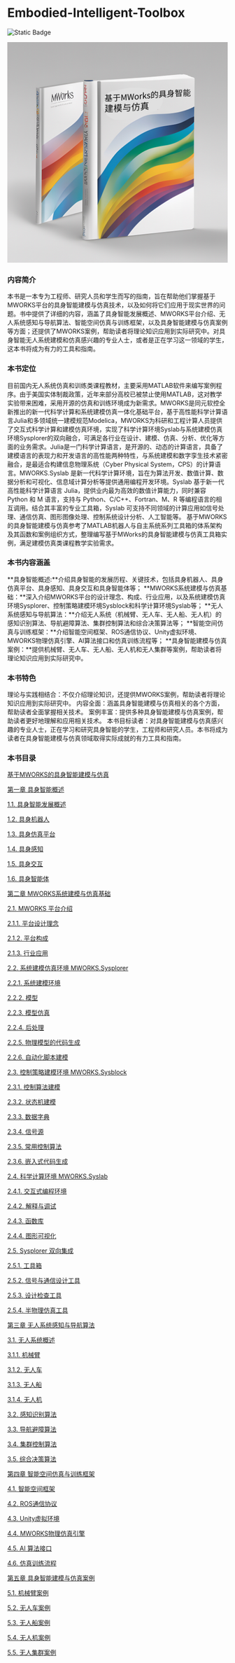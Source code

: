 # Embodied-Intelligent-Toolbox
![Static Badge](https://img.shields.io/badge/:badgeContent)

![](./image/page.png)

### 内容简介
本书是一本专为工程师、研究人员和学生而写的指南，旨在帮助他们掌握基于MWORKS平台的具身智能建模与仿真技术，以及如何将它们应用于现实世界的问题。书中提供了详细的内容，涵盖了具身智能发展概述、MWORKS平台介绍、无人系统感知与导航算法、智能空间仿真与训练框架，以及具身智能建模与仿真案例等方面；还提供了MWORKS案例，帮助读者将理论知识应用到实际研究中。对具身智能无人系统建模和仿真感兴趣的专业人士，或者是正在学习这一领域的学生，这本书将成为有力的工具和指南。

### 本书定位

目前国内无人系统仿真和训练类课程教材，主要采用MATLAB软件来编写案例程序。由于美国实体制裁政策，近年来部分高校已被禁止使用MATLAB，这对教学实验带来困难，采用开源的仿真和训练环境成为新需求。MWORKS是同元软控全新推出的新一代科学计算和系统建模仿真一体化基础平台，基于高性能科学计算语言Julia和多领域统一建模规范Modelica，MWORKS为科研和工程计算人员提供了交互式科学计算和建模仿真环境，实现了科学计算环境Syslab与系统建模仿真环境Sysplorer的双向融合，可满足各行业在设计、建模、仿真、分析、优化等方面的业务需求。Julia是一门科学计算语言，是开源的、动态的计算语言，具备了建模语言的表现力和开发语言的高性能两种特性，与系统建模和数字孪生技术紧密融合，是最适合构建信息物理系统（Cyber Physical System，CPS）的计算语言。MWORKS.Syslab 是新一代科学计算环境，旨在为算法开发、数值计算、数据分析和可视化、信息域计算分析等提供通用编程开发环境。Syslab 基于新一代高性能科学计算语言 Julia，提供业内最为高效的数值计算能力，同时兼容 Python 和 M 语言，支持与 Python、C/C++、Fortran、M、R 等编程语言的相互调用。结合其丰富的专业工具箱，Syslab 可支持不同领域的计算应用如信号处理、通信仿真、图形图像处理、控制系统设计分析、人工智能等。
基于MWORKS的具身智能建模与仿真参考了MATLAB机器人与自主系统系列工具箱的体系架构及其函数和案例组织方式，整理编写基于MWorks的具身智能建模与仿真工具箱实例，满足建模仿真类课程教学实验需求。

### 本书内容涵盖

**具身智能概述:**介绍具身智能的发展历程、关键技术，包括具身机器人、具身仿真平台、具身感知、具身交互和具身智能体等；
**MWORKS系统建模与仿真基础：**深入介绍MWORKS平台的设计理念、构成、行业应用，以及系统建模仿真环境Sysplorer、控制策略建模环境Sysblock和科学计算环境Syslab等；
**无人系统感知与导航算法：**介绍无人系统（机械臂、无人车、无人船、无人机）的感知识别算法、导航避障算法、集群控制算法和综合决策算法等；
**智能空间仿真与训练框架：**介绍智能空间框架、ROS通信协议、Unity虚拟环境、MWORKS物理仿真引擎、AI算法接口和仿真训练流程等；
**具身智能建模与仿真案例：**提供机械臂、无人车、无人船、无人机和无人集群等案例，帮助读者将理论知识应用到实际研究中。
### 本书特色
理论与实践相结合：不仅介绍理论知识，还提供MWORKS案例，帮助读者将理论知识应用到实际研究中。
内容全面：涵盖具身智能建模与仿真相关的各个方面，帮助读者全面掌握相关技术。
案例丰富：提供多种具身智能建模与仿真案例，帮助读者更好地理解和应用相关技术。
本书目标读者：对具身智能建模与仿真感兴趣的专业人士，正在学习和研究具身智能的学生，工程师和研究人员。本书将成为读者在具身智能建模与仿真领域取得实际成就的有力工具和指南。

### 本书目录
[基于MWORKS的具身智能建模与仿真	](#_Toc7810 )

[第一章 具身智能概述	](#_Toc17625 )

[1.1. 具身智能发展概述	](#_Toc29713 )

[1.2. 具身机器人	](#_Toc5917 )

[1.3. 具身仿真平台	](#_Toc5519 )

[1.4. 具身感知	](#_Toc13922 )

[1.5. 具身交互	](#_Toc18083 )

[1.6. 具身智能体	](#_Toc10280 )

[第二章 MWORKS系统建模与仿真基础	](#_Toc19824 )

[2.1. MWORKS 平台介绍	](#_Toc15874 )

[2.1.1. 平台设计理念	](#_Toc20793 )

[2.1.2. 平台构成	](#_Toc5693 )

[2.1.3. 行业应用	](#_Toc739 )

[2.2. 系统建模仿真环境 MWORKS.Sysplorer	](#_Toc8909 )

[2.2.1. 系统建模环境	](#_Toc1708 )

[2.2.2. 模型	](#_Toc28840 )

[2.2.3. 模型仿真	](#_Toc4253 )

[2.2.4. 后处理	](#_Toc31476 )

[2.2.5. 物理模型的代码生成	](#_Toc29051 )

[2.2.6. 自动化脚本建模	](#_Toc28855 )

[2.3. 控制策略建模环境 MWORKS.Sysblock	](#_Toc62 )

[2.3.1. 控制算法建模	](#_Toc18662 )

[2.3.2. 状态机建模	](#_Toc27746 )

[2.3.3. 数据字典	](#_Toc8198 )

[2.3.4. 信号源	](#_Toc10116 )

[2.3.5. 常用控制算法	](#_Toc29627 )

[2.3.6. 嵌入式代码生成	](#_Toc18734 )

[2.4. 科学计算环境 MWORKS.Syslab	](#_Toc13311 )

[2.4.1. 交互式编程环境	](#_Toc9663 )

[2.4.2. 解释与调试	](#_Toc7891 )

[2.4.3. 函数库	](#_Toc22991 )

[2.4.4. 图形可视化	](#_Toc17058 )

[2.5. Sysplorer 双向集成	](#_Toc21893 )

[2.5.1. 工具箱	](#_Toc9402 )

[2.5.2. 信号与通信设计工具	](#_Toc4015 )

[2.5.3. 设计检查工具	](#_Toc13442 )

[2.5.4. 半物理仿真工具	](#_Toc1702 )

[第三章 无人系统感知与导航算法	](#_Toc14671 )

[3.1. 无人系统概述	](#_Toc9538 )

[3.1.1. 机械臂	](#_Toc6160 )

[3.1.2. 无人车	](#_Toc5218 )

[3.1.3. 无人船	](#_Toc30502 )

[3.1.4. 无人机	](#_Toc1503 )

[3.2. 感知识别算法	](#_Toc14876 )

[3.3. 导航避障算法	](#_Toc11226 )

[3.4. 集群控制算法	](#_Toc23594 )

[3.5. 综合决策算法	](#_Toc26574 )

[第四章 智能空间仿真与训练框架	](#_Toc10137 )

[4.1. 智能空间框架	](#_Toc22213 )

[4.2. ROS通信协议	](#_Toc31111 )

[4.3. Unity虚拟环境	](#_Toc19618 )

[4.4. MWORKS物理仿真引擎	](#_Toc31905 )

[4.5. AI 算法接口	](#_Toc7780 )

[4.6. 仿真训练流程	](#_Toc23239 )

[第五章 具身智能建模与仿真案例	](#_Toc23496 )

[5.1. 机械臂案例	](#_Toc9401 )

[5.2. 无人车案例	](#_Toc23224 )

[5.3. 无人船案例	](#_Toc26682 )

[5.4. 无人机案例	](#_Toc19297 )

[5.5. 无人集群案例	](#_Toc28757 )